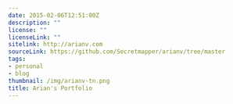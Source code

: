 ```yaml
---
date: 2015-02-06T12:51:00Z
description: ""
license: ""
licenseLink: ""
sitelink: http://arianv.com
sourceLink: https://github.com/Secretmapper/arianv/tree/master
tags:
- personal
- blog
thumbnail: /img/arianv-tn.png
title: Arian's Portfolio
---
```

